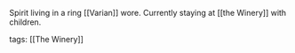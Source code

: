 Spirit living in a ring [[Varian]] wore. Currently staying at [[the Winery]] with children.

tags: [[The Winery]]